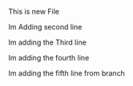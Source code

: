 
This is new File

Im Adding second line 

Im adding the Third line

Im adding the fourth line

Im adding the fifth line from branch

